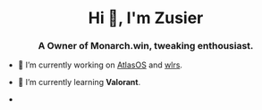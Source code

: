 <h1 align="center">Hi 👋, I'm Zusier</h1>
<h3 align="center">A Owner of Monarch.win, tweaking enthousiast.</h3>

<!-- <p align="left"> <a href="https://github.com/ryo-ma/github-profile-trophy"><img src="https://github-profile-trophy.vercel.app/?username=zusier" alt="zusier" /></a> </p> -->

- 🔭 I’m currently working on [AtlasOS](https://github.com/Atlas-OS/Atlas) and [wlrs](https://github.com/zusier/wlrs).

- 🌱 I’m currently learning **Valorant**.

- 
